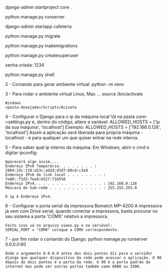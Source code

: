 django-admin startproject core .

python manage.py runserver

django-admin startapp cafeteria

python manage.py migrate

python manage.py makemigrations

python manage.py createsuperuser

senha criada: 1234

python manage.py shell

2 - Comando para gerar ambiente virtual:
    python -m venv <pasta-desejada>

3 - Para rodar o ambiente virtual
    Linux, Mac ...
    source <pasta-desejada>/bin/activate

    Windows
    <pasta-desejada>/Scripts/Acivate

4 - Configurar o Django para o ip da máquina local
    Vá na pasta core->settings.py e, dentro do código, altere a variável:
    ALLOWED_HOSTS = ['ip da sua máquina', 'localhost']
    Exemplo:
    ALLOWED_HOSTS = ['192.168.0.126', 'localhost']
    Assim a aplicação será liberada para própria máquina - localhost - e para qualquer um que quiser entrar na rede interna.

5 - Para saber qual ip interno da máquina:
    Em Windows, abrir o cmd e digitar ipconfig:
    
    Aparecerá algo assim....
    Endereço IPv6 Temporário. . . . . . . . : 2804:14c:110:a53c:ad2d:d3d7:60cd:c3a9   
    Endereço IPv6 de link local . . . . . . . . : fe80::f3d3:7ea9:6527:71b5%8
    Endereço IPv4. . . . . . . .  . . . . . . . : 192.168.0.126
    Máscara de Sub-rede . . . . . . . . . . . . : 255.255.255.0

    O ip é Endereço IPv4.

6 - Configurar o porta serial da impressora Bematch MP-4200
    A impressora já vem com Drive serial, quando conectar a impressora, basta procurar no seu sistema a porta 'COMX' relativo a impressora.

    Feito isso vá no arquivo views.py e na variável:
    SERIAL_PORT = "COM4" coloque a COMX correspondente. 

7 - por fim rodar o comando do Django:
    python manage.py runserver 0.0.0.0:80

    Onde o argumento 0.0.0.0 antes dos dois pontos diz para o servidor django que qualquer dispositivo da rede pode acessar a aplicação. O 80 depois do dois pontos é a porta da rede. O 80 é a porta padrão da internet mas pode ser outras portas também como 8000 ou 3300.
